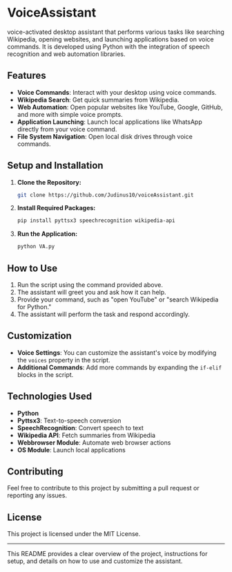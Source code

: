 #  VoiceAssistant

voice-activated desktop assistant that performs various tasks like searching Wikipedia, opening websites, and launching applications based on voice commands. It is developed using Python with the integration of speech recognition and web automation libraries.

## Features

- **Voice Commands**: Interact with your desktop using voice commands.
- **Wikipedia Search**: Get quick summaries from Wikipedia.
- **Web Automation**: Open popular websites like YouTube, Google, GitHub, and more with simple voice prompts.
- **Application Launching**: Launch local applications like WhatsApp directly from your voice command.
- **File System Navigation**: Open local disk drives through voice commands.

## Setup and Installation

1. **Clone the Repository:**
   ```bash
   git clone https://github.com/Judinus10/voiceAssistant.git
   ```
2. **Install Required Packages:**
   ```bash
   pip install pyttsx3 speechrecognition wikipedia-api
   ```
3. **Run the Application:**
   ```bash
   python VA.py
   ```

## How to Use

1. Run the script using the command provided above.
2. The assistant will greet you and ask how it can help.
3. Provide your command, such as "open YouTube" or "search Wikipedia for Python."
4. The assistant will perform the task and respond accordingly.

## Customization

- **Voice Settings**: You can customize the assistant's voice by modifying the `voices` property in the script.
- **Additional Commands**: Add more commands by expanding the `if-elif` blocks in the script.

## Technologies Used

- **Python**
- **Pyttsx3**: Text-to-speech conversion
- **SpeechRecognition**: Convert speech to text
- **Wikipedia API**: Fetch summaries from Wikipedia
- **Webbrowser Module**: Automate web browser actions
- **OS Module**: Launch local applications

## Contributing

Feel free to contribute to this project by submitting a pull request or reporting any issues.

## License

This project is licensed under the MIT License.

---

This README provides a clear overview of the project, instructions for setup, and details on how to use and customize the assistant.